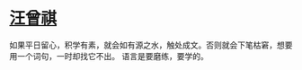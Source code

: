 # [汪曾祺 ​](https://github.com/miss-shiyi/miss-shiyi/issues/26)

如果平日留心，积学有素，就会如有源之水，触处成文。否则就会下笔枯窘，想要用一个词句，一时却找它不出。 语言是要磨练，要学的。
